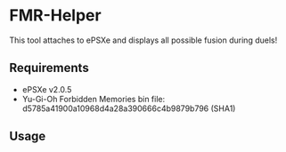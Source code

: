 # FMR-Helper

This tool attaches to ePSXe and displays all possible fusion during duels!

## Requirements

- ePSXe v2.0.5
- Yu-Gi-Oh Forbidden Memories bin file: d5785a41900a10968d4a28a390666c4b9879b796 (SHA1)

## Usage
